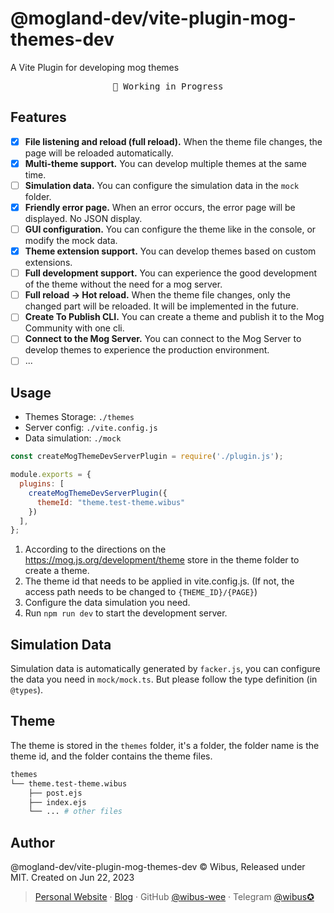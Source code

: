 # @mogland-dev/vite-plugin-mog-themes-dev

A Vite Plugin for developing mog themes

<pre align="center">
🧪 Working in Progress
</pre>

## Features

- [x] **File listening and reload (full reload).** When the theme file changes, the page will be reloaded automatically.
- [x] **Multi-theme support.** You can develop multiple themes at the same time.
- [ ] **Simulation data.** You can configure the simulation data in the `mock` folder.
- [x] **Friendly error page.** When an error occurs, the error page will be displayed. No JSON display.
- [ ] **GUI configuration.** You can configure the theme like in the console, or modify the mock data.
- [x] **Theme extension support.** You can develop themes based on custom extensions.
- [ ] **Full development support.** You can experience the good development of the theme without the need for a mog server.
- [ ] **Full reload -> Hot reload.** When the theme file changes, only the changed part will be reloaded. It will be implemented in the future.
- [ ] **Create To Publish CLI.** You can create a theme and publish it to the Mog Community with one cli.
- [ ] **Connect to the Mog Server.** You can connect to the Mog Server to develop themes to experience the production environment.
- [ ] ...

## Usage

- Themes Storage: `./themes`
- Server config: `./vite.config.js`
- Data simulation: `./mock`

```js
const createMogThemeDevServerPlugin = require('./plugin.js');

module.exports = {
  plugins: [
    createMogThemeDevServerPlugin({
      themeId: "theme.test-theme.wibus"
    })
  ],
};
```

1. According to the directions on the https://mog.js.org/development/theme store in the theme folder to create a theme.
2. The theme id that needs to be applied in vite.config.js. (If not, the access path needs to be changed to `{THEME_ID}/{PAGE}`)
3. Configure the data simulation you need.
4. Run `npm run dev` to start the development server.

## Simulation Data

Simulation data is automatically generated by `facker.js`, you can configure the data you need in `mock/mock.ts`. But please follow the type definition (in `@types`).

## Theme

The theme is stored in the `themes` folder, it's a folder, the folder name is the theme id, and the folder contains the theme files.

```bash
themes
└── theme.test-theme.wibus
    ├── post.ejs
    ├── index.ejs
    └── ... # other files
```

## Author

@mogland-dev/vite-plugin-mog-themes-dev © Wibus, Released under MIT. Created on Jun 22, 2023

> [Personal Website](http://iucky.cn/) · [Blog](https://blog.iucky.cn/) · GitHub [@wibus-wee](https://github.com/wibus-wee/) · Telegram [@wibus✪](https://t.me/wibus_wee)
